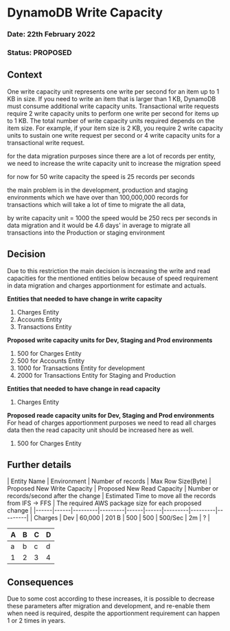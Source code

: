 # DynamoDB Write Capacity

### **Date:** 22th February 2022

### **Status:** PROPOSED

## **Context**

One write capacity unit represents one write per second for an item up to 1 KB in size. If you need to write an item that is larger than 1 KB, DynamoDB must consume additional write capacity units. Transactional write requests require 2 write capacity units to perform one write per second for items up to 1 KB. The total number of write capacity units required depends on the item size. For example, if your item size is 2 KB, you require 2 write capacity units to sustain one write request per second or 4 write capacity units for a transactional write request.


for the data migration purposes since there are a lot of records per entity, we need to increase the write capacity unit to increase the migration speed

for now for 50 write capacity the speed is 25 records per seconds

the main problem is in the development, production and staging environments which we have over than 100,000,000 records for transactions which will take a lot of time to migrate the all data,

by write capacity unit = 1000 the speed would be 250 recs per seconds in data migration and it would be 4.6 days' in average to migrate all transactions into the Production or staging environment

## **Decision**

Due to this restriction the main decision is increasing the write and read capacities for the mentioned entities below because of speed requirement in data migration and charges apportionment for estimate and actuals.

**Entities that needed to have change in write capacity**

1. Charges Entity
2. Accounts Entity
3. Transactions Entity

**Proposed write capacity units for Dev, Staging and Prod environments**

1. 500 for Charges Entity
2. 500 for Accounts Entity
3. 1000 for Transactions Entity for development
4. 2000 for Transactions Entity for Staging and Production

**Entities that needed to have change in read capacity**

1. Charges Entity

**Proposed reade capacity units for Dev, Staging and Prod environments**
For head of charges apportionment purposes we need to read all charges data then the read capacity unit should be increased here as well.

1. 500 for Charges Entity

## **Further details**

| Entity Name | Environment | Number of records | Max Row Size(Byte) | Proposed New Write Capacity | Proposed New Read Capacity 
| Number or records/second after the change | Estimated Time to move all the records from IFS -> FFS | The required AWS package size for each proposed change |
|------|------|---------|---------|------|------|---------|---------|---------|
| Charges | Dev | 60,000 | 201 B | 500 | 500 | 500/Sec | 2m | ? |


| A | B | C | D |
|------|------|------------------|-------------|
| a | b | c | d |
| 1 | 2 | 3 | 4 |

## **Consequences**
Due to some cost according to these increases, it is possible to decrease these parameters after migration and development, and re-enable them when need is required, despite the apportionment requirement can happen 1 or 2 times in years.